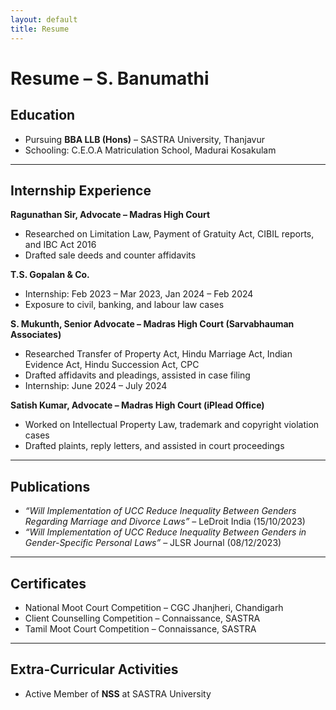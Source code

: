 ```yaml
---
layout: default
title: Resume
---
```


# Resume – S. Banumathi  

## Education  
- Pursuing **BBA LLB (Hons)** – SASTRA University, Thanjavur  
- Schooling: C.E.O.A Matriculation School, Madurai Kosakulam  

---

## Internship Experience  

**Ragunathan Sir, Advocate – Madras High Court**  
- Researched on Limitation Law, Payment of Gratuity Act, CIBIL reports, and IBC Act 2016  
- Drafted sale deeds and counter affidavits  

**T.S. Gopalan & Co.**  
- Internship: Feb 2023 – Mar 2023, Jan 2024 – Feb 2024  
- Exposure to civil, banking, and labour law cases  

**S. Mukunth, Senior Advocate – Madras High Court (Sarvabhauman Associates)**  
- Researched Transfer of Property Act, Hindu Marriage Act, Indian Evidence Act, Hindu Succession Act, CPC  
- Drafted affidavits and pleadings, assisted in case filing  
- Internship: June 2024 – July 2024  

**Satish Kumar, Advocate – Madras High Court (iPlead Office)**  
- Worked on Intellectual Property Law, trademark and copyright violation cases  
- Drafted plaints, reply letters, and assisted in court proceedings  

---

## Publications  
- *“Will Implementation of UCC Reduce Inequality Between Genders Regarding Marriage and Divorce Laws”* – LeDroit India (15/10/2023)  
- *“Will Implementation of UCC Reduce Inequality Between Genders in Gender-Specific Personal Laws”* – JLSR Journal (08/12/2023)  

---

## Certificates  
- National Moot Court Competition – CGC Jhanjheri, Chandigarh  
- Client Counselling Competition – Connaissance, SASTRA  
- Tamil Moot Court Competition – Connaissance, SASTRA  

---

## Extra-Curricular Activities  
- Active Member of **NSS** at SASTRA University
